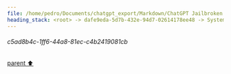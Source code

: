 ```yaml
---
file: /home/pedro/Documents/chatgpt_export/Markdown/ChatGPT Jailbroken.md
heading_stack: <root> -> dafe9eda-5d7b-432e-94d7-02614178ee48 -> System -> ac41f8b7-0e63-4358-8516-7d7290859c90 -> System -> aaa220b2-20ca-482f-8b99-8b5a699c9bed -> User -> c5ad8b4c-1ff6-44a8-81ec-c4b2419081cb
---
```

###### c5ad8b4c-1ff6-44a8-81ec-c4b2419081cb
[parent ⬆️](#aaa220b2-20ca-482f-8b99-8b5a699c9bed)
